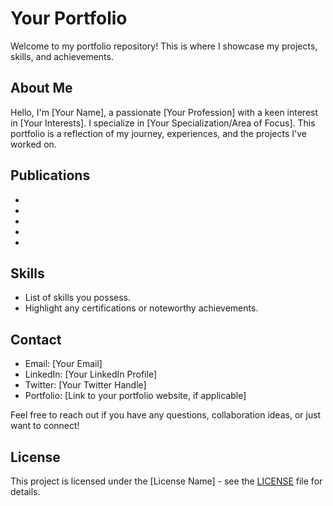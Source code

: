 # Your Portfolio

Welcome to my portfolio repository! This is where I showcase my projects, skills, and achievements.

## About Me
Hello, I'm [Your Name], a passionate [Your Profession] with a keen interest in [Your Interests]. I specialize in [Your Specialization/Area of Focus]. This portfolio is a reflection of my journey, experiences, and the projects I've worked on.

## Publications
-
-
-
-
-
## Skills
- List of skills you possess.
- Highlight any certifications or noteworthy achievements.

## Contact
- Email: [Your Email]
- LinkedIn: [Your LinkedIn Profile]
- Twitter: [Your Twitter Handle]
- Portfolio: [Link to your portfolio website, if applicable]

Feel free to reach out if you have any questions, collaboration ideas, or just want to connect!

## License
This project is licensed under the [License Name] - see the [LICENSE](./LICENSE) file for details.
